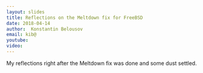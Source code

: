 ```yaml
---
layout: slides
title: Reflections on the Meltdown fix for FreeBSD
date: 2018-04-14
author:  Konstantin Belousov
email: kib@
youtube:
video:
---
```

My reflections right after the Meltdown fix was done and some dust settled.
